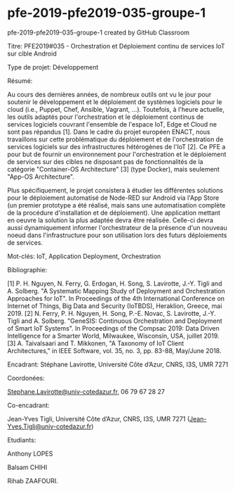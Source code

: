 # pfe-2019-pfe2019-035-groupe-1
pfe-2019-pfe2019-035-groupe-1 created by GitHub Classroom


Titre: PFE2019#035 - Orchestration et Déploiement continu de services IoT sur cible Android


Type de projet: Développement


Résumé:

Au cours des dernières années, de nombreux outils ont vu le jour pour soutenir le développement et le déploiement de systèmes logiciels pour le cloud (i.e., Puppet, Chef, Ansible, Vagrant, ...). Toutefois, à l'heure actuelle, les outils adaptés pour l'orchestration et le déploiement continus de services logiciels couvrant l'ensemble de l'espace IoT, Edge et Cloud ne sont pas répandus [1]. Dans le cadre du projet européen ENACT, nous travaillons sur cette problématique du déploiement et de l'orchestration de services logiciels sur des infrastructures hétérogènes de l'IoT [2]. Ce PFE a pour but de fournir un environnement pour l'orchestration et le déploiement de services sur des cibles ne disposant pas de fonctionnalités de la catégorie "Container-OS Architecture" [3] (type Docker), mais seulement "App-OS Architecture".

Plus spécifiquement, le projet consistera à étudier les différentes solutions pour le déploiement automatisé de Node-RED sur Android via l'App Store (un premier prototype a été réalisé, mais sans une automatisation complète de la procédure d'installation et de déploiement). Une application mettant en oeuvre la solution la plus adaptée devra être réalisée. Celle-ci devra aussi dynamiquement informer l'orchestrateur de la présence d'un nouveau noeud dans l'infrastructure pour son utilisation lors des futurs déploiements de services.

Mot-clés: IoT, Application Deployment, Orchestration


Bibliographie:

[1] P. H. Nguyen, N. Ferry, G. Erdogan, H. Song, S. Lavirotte, J.-Y. Tigli and A. Solberg. "A Systematic Mapping Study of Deployment and Orchestration Approaches for IoT". In Proceedings of the 4th International Conference on Internet of Things, Big Data and Security (IoTBDS), Heraklion, Greece, mai 2019. [2] N. Ferry, P. H. Nguyen, H. Song, P.-E. Novac, S. Lavirotte, J.-Y. Tigli and A. Solberg. "GeneSIS: Continuous Orchestration and Deployment of Smart IoT Systems". In Proceedings of the Compsac 2019: Data Driven Intelligence for a Smarter World, Milwaukee, Wisconsin, USA, juillet 2019. [3] A. Taivalsaari and T. Mikkonen, "A Taxonomy of IoT Client Architectures," in IEEE Software, vol. 35, no. 3, pp. 83-88, May/June 2018.

Encadrant: Stéphane Lavirotte, Université Côte d’Azur, CNRS, I3S, UMR 7271


Coordonées:

Stephane.Lavirotte@univ-cotedazur.fr, 06 79 67 28 27


Co-encadrant:

Jean-Yves Tigli, Université Côte d’Azur, CNRS, I3S, UMR 7271 (Jean-Yves.Tigli@univ-cotedazur.fr)






Etudiants:



Anthony LOPES


Balsam CHIHI


Rihab ZAAFOURI.
